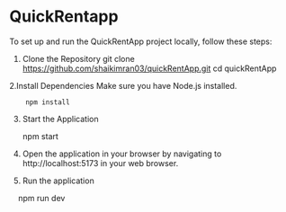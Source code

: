 # QuickRentapp
To set up and run the QuickRentApp project locally, follow these steps:

1. Clone the Repository
  git clone https://github.com/shaikimran03/quickRentApp.git
   cd quickRentApp

2.Install Dependencies Make sure you have Node.js installed. 

        npm install

3. Start the Application

    npm start

4. Open the application in your browser by navigating to http://localhost:5173 in your web browser.

5. Run the application 

    npm run dev
